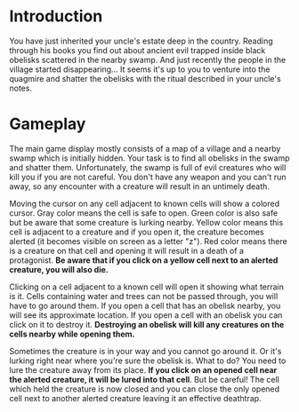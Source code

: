 # Introduction #

You have just inherited your uncle's estate deep in the country. Reading through his books you find out about ancient evil trapped inside black obelisks scattered in the nearby swamp. And just recently the people in the village started disappearing... It seems it's up to you to venture into the quagmire and shatter the obelisks with the ritual described in your uncle's notes.

# Gameplay #

The main game display mostly consists of a map of a village and a nearby swamp which is initially hidden. Your task is to find all obelisks in the swamp and shatter them. Unfortunately, the swamp is full of evil creatures who will kill you if you are not careful. You don't have any weapon and you can't run away, so any encounter with a creature will result in an untimely death.

Moving the cursor on any cell adjacent to known cells will show a colored cursor. Gray color means the cell is safe to open. Green color is also safe but be aware that some creature is lurking nearby. Yellow color means this cell is adjacent to a creature and if you open it, the creature becomes alerted (it becomes visible on screen as a letter "z"). Red color means there is a creature on that cell and opening it will result in a death of a protagonist. **Be aware that if you click on a yellow cell next to an alerted creature, you will also die.**

Clicking on a cell adjacent to a known cell will open it showing what terrain is it. Cells containing water and trees can not be passed through, you will have to go around them. If you open a cell that has an obelisk nearby, you will see its approximate location. If you open a cell with an obelisk you can click on it to destroy it. **Destroying an obelisk will kill any creatures on the cells nearby while opening them.**

Sometimes the creature is in your way and you cannot go around it. Or it's lurking right near where you're sure the obelisk is. What to do? You need to lure the creature away from its place. **If you click on an opened cell near the alerted creature, it will be lured into that cell**. But be careful! The cell which held the creature is now closed and you can close the only opened cell next to another alerted creature leaving it an effective deathtrap.